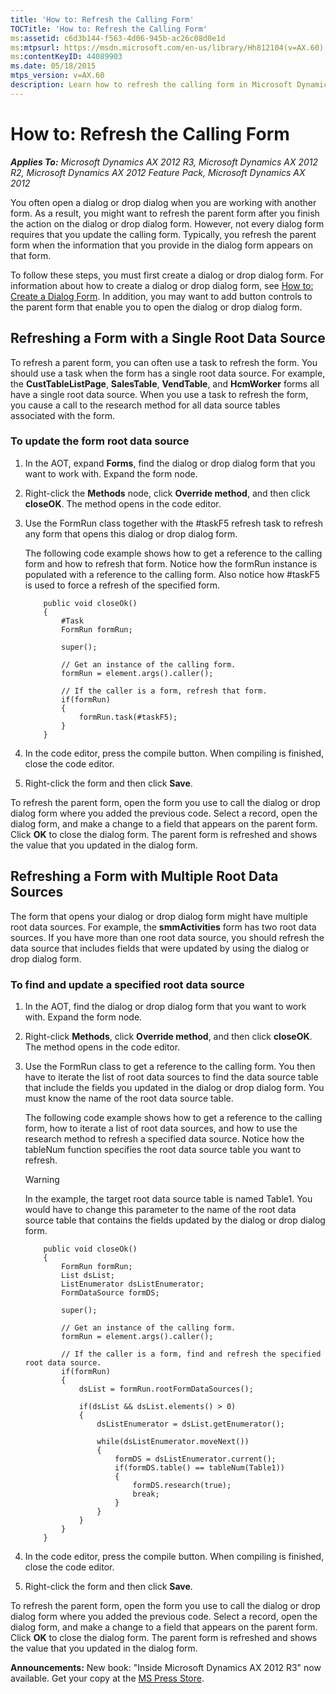 ```yaml
---
title: 'How to: Refresh the Calling Form'
TOCTitle: 'How to: Refresh the Calling Form'
ms:assetid: c6d3b144-f563-4d06-945b-ac26c08d0e1d
ms:mtpsurl: https://msdn.microsoft.com/en-us/library/Hh812104(v=AX.60)
ms:contentKeyID: 44089903
ms.date: 05/18/2015
mtps_version: v=AX.60
description: Learn how to refresh the calling form in Microsoft Dynamics AX 2012. Step-by-step guide for developers on dialog and drop dialog forms.
---
```


# How to: Refresh the Calling Form 


_**Applies To:** Microsoft Dynamics AX 2012 R3, Microsoft Dynamics AX 2012 R2, Microsoft Dynamics AX 2012 Feature Pack, Microsoft Dynamics AX 2012_

You often open a dialog or drop dialog when you are working with another form. As a result, you might want to refresh the parent form after you finish the action on the dialog or drop dialog form. However, not every dialog form requires that you update the calling form. Typically, you refresh the parent form when the information that you provide in the dialog form appears on that form.

To follow these steps, you must first create a dialog or drop dialog form. For information about how to create a dialog or drop dialog form, see [How to: Create a Dialog Form](how-to-create-a-dialog-form.md). In addition, you may want to add button controls to the parent form that enable you to open the dialog or drop dialog form.

## Refreshing a Form with a Single Root Data Source

To refresh a parent form, you can often use a task to refresh the form. You should use a task when the form has a single root data source. For example, the **CustTableListPage**, **SalesTable**, **VendTable**, and **HcmWorker** forms all have a single root data source. When you use a task to refresh the form, you cause a call to the research method for all data source tables associated with the form.

### To update the form root data source

1.  In the AOT, expand **Forms**, find the dialog or drop dialog form that you want to work with. Expand the form node.

2.  Right-click the **Methods** node, click **Override method**, and then click **closeOK**. The method opens in the code editor.

3.  Use the FormRun class together with the \#taskF5 refresh task to refresh any form that opens this dialog or drop dialog form.
    
    The following code example shows how to get a reference to the calling form and how to refresh that form. Notice how the formRun instance is populated with a reference to the calling form. Also notice how \#taskF5 is used to force a refresh of the specified form.
	```X++    
        public void closeOk()
        {
            #Task
            FormRun formRun;
            
            super();
            
            // Get an instance of the calling form.
            formRun = element.args().caller();
            
            // If the caller is a form, refresh that form.
            if(formRun)
            {
                formRun.task(#taskF5);
            }
        }
	```
4.  In the code editor, press the compile button. When compiling is finished, close the code editor.

5.  Right-click the form and then click **Save**.

To refresh the parent form, open the form you use to call the dialog or drop dialog form where you added the previous code. Select a record, open the dialog form, and make a change to a field that appears on the parent form. Click **OK** to close the dialog form. The parent form is refreshed and shows the value that you updated in the dialog form.

## Refreshing a Form with Multiple Root Data Sources

The form that opens your dialog or drop dialog form might have multiple root data sources. For example, the **smmActivities** form has two root data sources. If you have more than one root data source, you should refresh the data source that includes fields that were updated by using the dialog or drop dialog form.

### To find and update a specified root data source

1.  In the AOT, find the dialog or drop dialog form that you want to work with. Expand the form node.

2.  Right-click **Methods**, click **Override method**, and then click **closeOK**. The method opens in the code editor.

3.  Use the FormRun class to get a reference to the calling form. You then have to iterate the list of root data sources to find the data source table that include the fields you updated in the dialog or drop dialog form. You must know the name of the root data source table.
    
    The following code example shows how to get a reference to the calling form, how to iterate a list of root data sources, and how to use the research method to refresh a specified data source. Notice how the tableNum function specifies the root data source table you want to refresh.
    

    > [!WARNING]
    > <P>In the example, the target root data source table is named Table1. You would have to change this parameter to the name of the root data source table that contains the fields updated by the dialog or drop dialog form.</P>

	```X++     
        public void closeOk()
        {
            FormRun formRun;
            List dsList;
            ListEnumerator dsListEnumerator;
            FormDataSource formDS;
            
            super();
            
            // Get an instance of the calling form.
            formRun = element.args().caller();
            
            // If the caller is a form, find and refresh the specified root data source.
            if(formRun)
            {
                dsList = formRun.rootFormDataSources();
                
                if(dsList && dsList.elements() > 0)
                {
                    dsListEnumerator = dsList.getEnumerator();
                    
                    while(dsListEnumerator.moveNext())
                    {
                        formDS = dsListEnumerator.current();
                        if(formDS.table() == tableNum(Table1))
                        {
                            formDS.research(true);
                            break;
                        }
                    }
                }
            }
        }
	```
4.  In the code editor, press the compile button. When compiling is finished, close the code editor.

5.  Right-click the form and then click **Save**.

To refresh the parent form, open the form you use to call the dialog or drop dialog form where you added the previous code. Select a record, open the dialog form, and make a change to a field that appears on the parent form. Click **OK** to close the dialog form. The parent form is refreshed and shows the value that you updated in the dialog form.

  
**Announcements:** New book: "Inside Microsoft Dynamics AX 2012 R3" now available. Get your copy at the [MS Press Store](https://www.microsoftpressstore.com/store/inside-microsoft-dynamics-ax-2012-r3-9780735685109).

